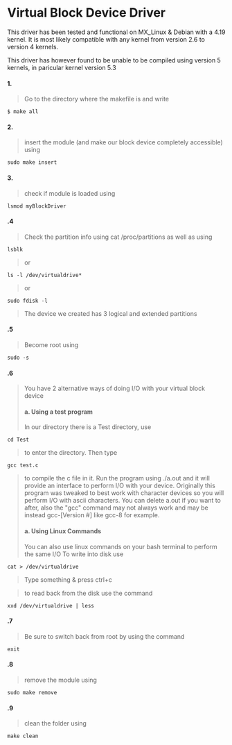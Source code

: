 # Virtual Block Device Driver

This driver has been tested and functional on MX_Linux & Debian with a 4.19 kernel.
 It is most likely compatible with any kernel from version 2.6 to version 4 kernels.

This driver has however found to be unable to be compiled using version 5 kernels, in paricular kernel version 5.3

#### 1.	
>Go to the directory where the makefile is and write 

	$ make all

#### 2.
>insert the module (and make our block device completely accessible) using 

	sudo make insert

#### 3.
>check if module is loaded using 

	lsmod myBlockDriver

#### .4
>Check the partition info using cat /proc/partitions as well as using 

    lsblk
>or

	ls -l /dev/virtualdrive*
>or 

	sudo fdisk -l
>The device we created has 3 logical and extended partitions

#### .5
>Become root using

	sudo -s

#### .6
>You have 2 alternative ways of doing I/O with your virtual block device
>
> #### a. Using a test program 
> In our directory there is a Test directory, use 

	cd Test 
> to enter the directory. Then type 

	gcc test.c
> to compile the c file in it. Run the program using 
	./a.out
> and it will provide an interface to perform I/O with your device. 
> Originally this program was tweaked to best work with character 
> devices so you will perform I/O with ascii characters.
> You can delete a.out if you want to after, also the "gcc"
> command may not always work and may be instead gcc-[Version #]
> like gcc-8 for example.
>
> #### a. Using Linux Commands
> You can also use linux commands on your bash terminal to 
> perform the same I/O
> To write into disk use

	cat > /dev/virtualdrive 
> Type something & press ctrl+c

> to read back from the disk use the command 

	xxd /dev/virtualdrive | less

#### .7
>Be sure to switch back from root by using the command

	exit

#### .8
>remove the module using 

	sudo make remove

#### .9
>clean the folder using

	make clean



